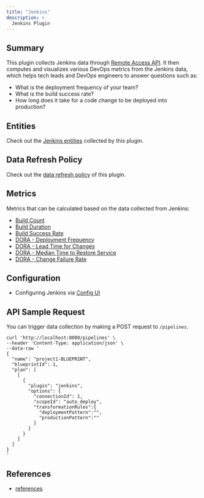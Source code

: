 ```yaml
---
title: "Jenkins"
description: >
  Jenkins Plugin
---
```


## Summary

This plugin collects Jenkins data through [Remote Access API](https://www.jenkins.io/doc/book/using/remote-access-api/). It then computes and visualizes various DevOps metrics from the Jenkins data, which helps tech leads and DevOps engineers to answer questions such as:

- What is the deployment frequency of your team?
- What is the build success rate?
- How long does it take for a code change to be deployed into production?

## Entities

Check out the [Jenkins entities](/Overview/SupportedDataSources.md#data-collection-scope-by-each-plugin) collected by this plugin.

## Data Refresh Policy

Check out the [data refresh policy](/Overview/SupportedDataSources.md#jenkins) of this plugin.

## Metrics

Metrics that can be calculated based on the data collected from Jenkins:

- [Build Count](/Metrics/BuildCount.md)
- [Build Duration](/Metrics/BuildDuration.md)
- [Build Success Rate](/Metrics/BuildSuccessRate.md)
- [DORA - Deployment Frequency](/Metrics/DeploymentFrequency.md)
- [DORA - Lead Time for Changes](/Metrics/LeadTimeForChanges.md)
- [DORA - Median Time to Restore Service](/Metrics/MTTR.md)
- [DORA - Change Failure Rate](/Metrics/CFR.md)

## Configuration

- Configuring Jenkins via [Config UI](/UserManuals/ConfigUI/Jenkins.md)

## API Sample Request

You can trigger data collection by making a POST request to `/pipelines`.

```
curl 'http://localhost:8080/pipelines' \
--header 'Content-Type: application/json' \
--data-raw '
{
  "name": "project1-BLUEPRINT",
  "blueprintId": 1,
  "plan": [
    [
      {
        "plugin": "jenkins",
        "options": {
          "connectionId": 1,
          "scopeId": "auto_deploy",
          "transformationRules":{
            "deploymentPattern":"",
            "productionPattern":""
          }
        }
      }
    ]
  ]
}
'
```

## References

- [references](/DeveloperManuals/DeveloperSetup.md#references)
